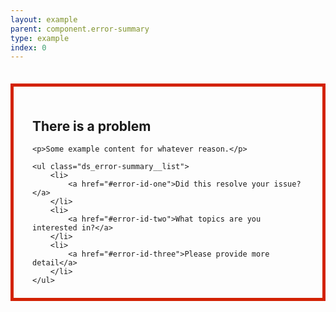 ```yaml
---
layout: example
parent: component.error-summary
type: example
index: 0
---
```


<style>

:root {
    --color__red--base: #d32205;
}

.ds_error-summary {
    border: 5px solid var(--color__red--base);
    padding: 21px 30px;


    margin: 35px 0;
}

.ds_error-summary > :last-child {
    margin-bottom: 0;
}

.ds_error-summary__list {
    font-weight: bold;
    list-style-type: none;
    margin-left: 0;
}

.ds_error-summary__list a {
    color: var(--color__red--base);
}

</style>

<div class="ds_error-summary" id="error-summary" aria-labelledby="error-summary-title" role="alert">
    <h2 id="error-summary-title">There is a problem</h2>

    <p>Some example content for whatever reason.</p>

    <ul class="ds_error-summary__list">
        <li>
            <a href="#error-id-one">Did this resolve your issue?</a>
        </li>
        <li>
            <a href="#error-id-two">What topics are you interested in?</a>
        </li>
        <li>
            <a href="#error-id-three">Please provide more detail</a>
        </li>
    </ul>
</div>
